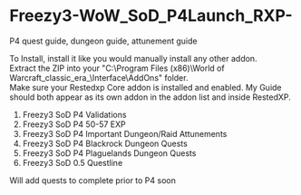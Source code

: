 # Freezy3-WoW_SoD_P4Launch_RXP-
P4 quest guide, dungeon guide, attunement guide

To Install, install it like you would manually install any other addon.  
Extract the ZIP into your "C:\Program Files (x86)\World of Warcraft\_classic_era_\Interface\AddOns" folder.  
Make sure your Restedxp Core addon is installed and enabled. 
My Guide should both appear as its own addon in the addon list and inside RestedXP.

1. Freezy3 SoD P4 Validations
2. Freezy3 SoD P4 50-57 EXP  
3. Freezy3 SoD P4 Important Dungeon/Raid Attunements  
4. Freezy3 SoD P4 Blackrock Dungeon Quests  
5. Freezy3 SoD P4 Plaguelands Dungeon Quests  
6. Freezy3 SoD 0.5 Questline  

Will add quests to complete prior to P4 soon
